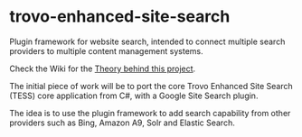 # trovo-enhanced-site-search

Plugin framework for website search, intended to connect multiple search providers to multiple content management systems.

Check the Wiki for the [Theory behind this project](https://github.com/TrovoLtd/trovo-enhanced-site-search/wiki/The-one-minute-explanation-of-this-project).

The initial piece of work will be to port the core Trovo Enhanced Site Search (TESS) core application from C#, with a Google Site Search plugin.

The idea is to use the plugin framework to add search capability from other providers such as Bing, Amazon A9, Solr and Elastic Search.
